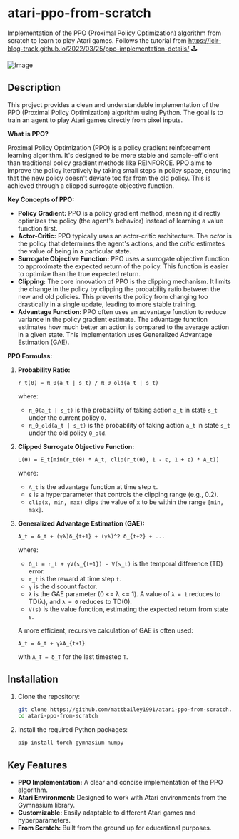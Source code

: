 # atari-ppo-from-scratch

Implementation of the PPO (Proximal Policy Optimization) algorithm from scratch to learn to play Atari games. Follows the tutorial from https://iclr-blog-track.github.io/2022/03/25/ppo-implementation-details/ 🕹️

![Image](https://github.com/user-attachments/assets/10ec8a95-8f7b-4737-bb24-15274250264b)

## Description

This project provides a clean and understandable implementation of the PPO (Proximal Policy Optimization) algorithm using Python. The goal is to train an agent to play Atari games directly from pixel inputs. 

**What is PPO?**

Proximal Policy Optimization (PPO) is a policy gradient reinforcement learning algorithm. It's designed to be more stable and sample-efficient than traditional policy gradient methods like REINFORCE.  PPO aims to improve the policy iteratively by taking small steps in policy space, ensuring that the new policy doesn't deviate too far from the old policy. This is achieved through a clipped surrogate objective function.

**Key Concepts of PPO:**

*   **Policy Gradient:** PPO is a policy gradient method, meaning it directly optimizes the policy (the agent's behavior) instead of learning a value function first.
*   **Actor-Critic:** PPO typically uses an actor-critic architecture. The *actor* is the policy that determines the agent's actions, and the *critic* estimates the value of being in a particular state.
*   **Surrogate Objective Function:** PPO uses a surrogate objective function to approximate the expected return of the policy. This function is easier to optimize than the true expected return.
*   **Clipping:** The core innovation of PPO is the clipping mechanism. It limits the change in the policy by clipping the probability ratio between the new and old policies. This prevents the policy from changing too drastically in a single update, leading to more stable training.
*   **Advantage Function:** PPO often uses an advantage function to reduce variance in the policy gradient estimate. The advantage function estimates how much better an action is compared to the average action in a given state.  This implementation uses Generalized Advantage Estimation (GAE).

**PPO Formulas:**

1.  **Probability Ratio:**

    ```
    r_t(θ) = π_θ(a_t | s_t) / π_θ_old(a_t | s_t)
    ```

    where:
    *   `π_θ(a_t | s_t)` is the probability of taking action `a_t` in state `s_t` under the current policy `θ`.
    *   `π_θ_old(a_t | s_t)` is the probability of taking action `a_t` in state `s_t` under the old policy `θ_old`.

2.  **Clipped Surrogate Objective Function:**

    ```
    L(θ) = E_t[min(r_t(θ) * A_t, clip(r_t(θ), 1 - ε, 1 + ε) * A_t)]
    ```

    where:
    *   `A_t` is the advantage function at time step `t`.
    *   `ε` is a hyperparameter that controls the clipping range (e.g., 0.2).
    *   `clip(x, min, max)` clips the value of `x` to be within the range `[min, max]`.

3.  **Generalized Advantage Estimation (GAE):**

    ```
    A_t = δ_t + (γλ)δ_{t+1} + (γλ)^2 δ_{t+2} + ...
    ```

    where:
    *   `δ_t = r_t + γV(s_{t+1}) - V(s_t)` is the temporal difference (TD) error.
    *   `r_t` is the reward at time step `t`.
    *   `γ` is the discount factor.
    *   `λ` is the GAE parameter (0 <= λ <= 1).  A value of `λ = 1` reduces to TD(λ), and `λ = 0` reduces to TD(0).
    *   `V(s)` is the value function, estimating the expected return from state `s`.

    A more efficient, recursive calculation of GAE is often used:

    ```
    A_t = δ_t + γλA_{t+1}
    ```

    with `A_T = δ_T` for the last timestep `T`.

## Installation

1.  Clone the repository:

    ```bash
    git clone https://github.com/mattbailey1991/atari-ppo-from-scratch.git
    cd atari-ppo-from-scratch
    ```

2.  Install the required Python packages:

    ```bash
    pip install torch gymnasium numpy
    ```

## Key Features

*   **PPO Implementation:** A clear and concise implementation of the PPO algorithm.
*   **Atari Environment:** Designed to work with Atari environments from the Gymnasium library.
*   **Customizable:** Easily adaptable to different Atari games and hyperparameters.
*   **From Scratch:** Built from the ground up for educational purposes.
